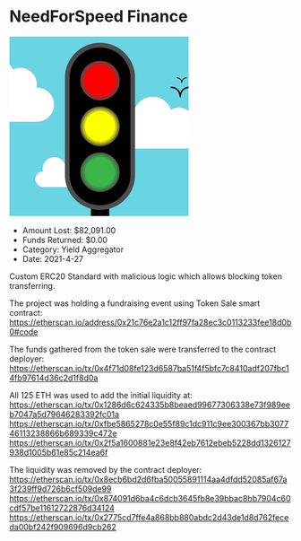 # NeedForSpeed Finance
![NeedForSpeed Finance](/rektimages/NeedForSpeed-Finance.png)
- Amount Lost: $82,091.00
- Funds Returned: $0.00
- Category: Yield Aggregator
- Date: 2021-4-27

Custom ERC20 Standard with malicious logic which allows blocking token transferring.  
  
The project was holding a fundraising event using Token Sale smart contract:  
https://etherscan.io/address/0x21c76e2a1c12ff97fa28ec3c0113233fee18d0b0#code  
  
The funds gathered from the token sale were transferred to the contract deployer:  
https://etherscan.io/tx/0x4f71d08fe123d6587ba51f4f5bfc7c8410adf207fbc14fb97614d36c2d1f8d0a  
  
 All 125 ETH was used to add the initial liquidity at:  
https://etherscan.io/tx/0x1286d6c624335b8beaed99677306338e73f989eeb7047a5d79646283392fc01a  
https://etherscan.io/tx/0xfbe5865278c0e55f89c1dc911c9ee300367bb307746113238866b689339c472e  
https://etherscan.io/tx/0x2f5a1600881e23e8f42eb7612ebeb5228dd1326127938d1005b61e85c214ea6f  
  
The liquidity was removed by the contract deployer:  
https://etherscan.io/tx/0x8ecb6bd2d6fba50055891114aa4dfdd52085af67a3f239ff9d726b6cf509de99  
https://etherscan.io/tx/0x874091d6ba4c6dcb3645fb8e39bbac8bb7904c60cdf57be11612722876d34124  
https://etherscan.io/tx/0x2775cd7ffe4a868bb880abdc2d43de1d8d762feceda00bf242f909696d9cb262



